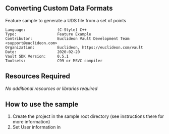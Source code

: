 ## Converting Custom Data Formats

<!-- TODO: Write a brief abstract explaining this sample -->
Feature sample to generate a UDS file from a set of points

<!-- TODO: Fill this section below with metadata about this sample-->
```
Language:              (C-Style) C++
Type:                  Feature Example
Contributor:           Euclideon Vault Development Team <support@euclideon.com>
Organization:          Euclideon, https://euclideon.com/vault
Date:                  2020-02-20
Vault SDK Version:     0.5.1
Toolsets:              C99 or MSVC compiler
```

## Resources Required
<!-- TODO: Fill this section below with the resources required to do this sample-->
_No additional resources or libraries required_

## How to use the sample
<!-- TODO: Explain how this sample can be used and what is required to get it running -->
1. Create the project in the sample root directory (see instructions there for more information)
2. Set User information in

<!-- End -->
